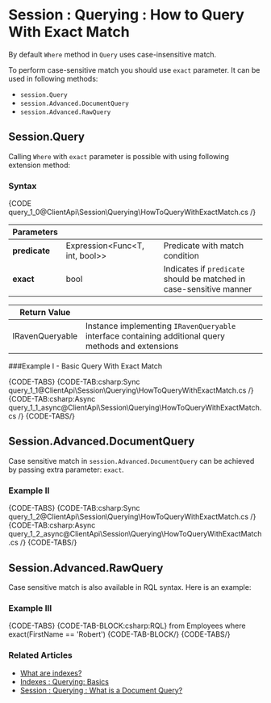 # Session : Querying : How to Query With Exact Match

By default `Where` method in `Query` uses case-insensitive match.

To perform case-sensitive match you should use `exact` parameter. It can be used in following methods:

* `session.Query`
* `session.Advanced.DocumentQuery`
* `session.Advanced.RawQuery`

## Session.Query

Calling `Where` with `exact` parameter is possible with using following extension method:

### Syntax

{CODE query_1_0@ClientApi\Session\Querying\HowToQueryWithExactMatch.cs /}


| Parameters | | |
| ------------- | ------------- | ----- |
| **predicate** | Expression<Func<T, int, bool>> | Predicate with match condition |
| **exact** | bool | Indicates if `predicate` should be matched in case-sensitive manner |

| Return Value | |
| ------------- | ----- |
| IRavenQueryable | Instance implementing `IRavenQueryable` interface containing additional query methods and extensions |


###Example I - Basic Query With Exact Match

{CODE-TABS}
{CODE-TAB:csharp:Sync query_1_1@ClientApi\Session\Querying\HowToQueryWithExactMatch.cs /}
{CODE-TAB:csharp:Async query_1_1_async@ClientApi\Session\Querying\HowToQueryWithExactMatch.cs /}
{CODE-TABS/}

## Session.Advanced.DocumentQuery

Case sensitive match in `session.Advanced.DocumentQuery` can be achieved by passing extra parameter: `exact`.

### Example II

{CODE-TABS}
{CODE-TAB:csharp:Sync query_1_2@ClientApi\Session\Querying\HowToQueryWithExactMatch.cs /}
{CODE-TAB:csharp:Async query_1_2_async@ClientApi\Session\Querying\HowToQueryWithExactMatch.cs /}
{CODE-TABS/}

## Session.Advanced.RawQuery

Case sensitive match is also available in RQL syntax. Here is an example:

### Example III

{CODE-TABS}
{CODE-TAB-BLOCK:csharp:RQL}
from Employees where exact(FirstName == 'Robert')
{CODE-TAB-BLOCK/}
{CODE-TABS/}

### Related Articles

- [What are indexes?](../../../indexes/what-are-indexes)
- [Indexes : Querying: Basics](../../../indexes/querying/basics)  
- [Session : Querying : What is a Document Query?](../document-query/what-is-document-query.dotnet)
